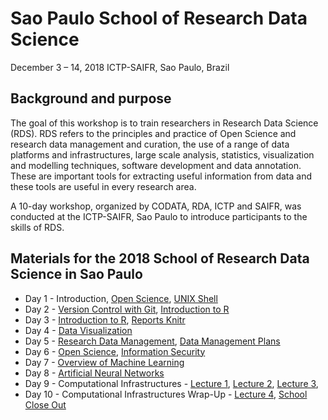 # Sao Paulo School of Research Data Science 
December 3 – 14, 2018
ICTP-SAIFR, Sao Paulo, Brazil

## Background and purpose 
The goal of this workshop is to train researchers in Research Data Science (RDS). RDS refers to the principles and practice of Open Science and research data management and curation, the use of a range of data platforms and infrastructures, large scale analysis, statistics, visualization and modelling techniques, software development and data annotation. These are important tools for extracting useful information from data and these tools are useful in every research area. 

A 10-day workshop, organized by CODATA, RDA, ICTP and SAIFR, was conducted at the ICTP-SAIFR, Sao Paulo to introduce participants to the skills of RDS. 

## Materials for the 2018 School of Research Data Science in Sao Paulo

   * Day 1 - Introduction, [Open Science](slides/OpenScience_Monday.pdf), [UNIX Shell](http://swcarpentry.github.io/shell-novice/)
   * Day 2 - [Version Control with Git](https://swcarpentry.github.io/git-novice/reference), [Introduction to R](https://swcarpentry.github.io/r-novice-gapminder/) 
   * Day 3 - [Introduction to R](https://swcarpentry.github.io/r-novice-gapminder/), [Reports Knitr](https://beatrizmilz.github.io/CODATASP18_knitr/#1)
   * Day 4 - [Data Visualization](https://natydasilva.github.io/CODATA/#1)
   * Day 5 - [Research Data Management](https://github.com/malfaro2/Materials/blob/master/docs/DataSaoPaulo2018/slides/Intro-RDM.pdf), [Data Management Plans](https://github.com/malfaro2/Materials/blob/master/docs/DataSaoPaulo2018/slides/Intro-DMPs.pdf)
   * Day 6 - [Open Science](https://github.com/malfaro2/Materials/blob/master/docs/DataSaoPaulo2018/slides/Monday_Sao%20Paulo2018.pdf), [Information Security]()
   * Day 7 - [Overview of Machine Learning](https://github.com/raphaelmcobe/dataSaoPaulo2018)
   * Day 8 - [Artificial Neural Networks](https://github.com/raphaelmcobe/dataSaoPaulo2018)
   * Day 9 - Computational Infrastructures - [Lecture 1](), [Lecture 2](), [Lecture 3](), 
   * Day 10 - Computational Infrastructures Wrap-Up - [Lecture 4](), [School Close Out]()
